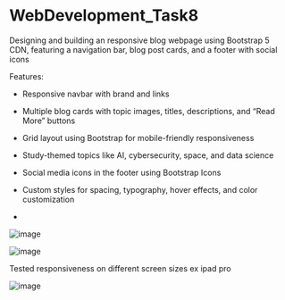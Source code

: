 # WebDevelopment_Task8
 Designing and building an responsive blog webpage using Bootstrap 5 CDN, featuring a navigation bar, blog post cards, and a footer with social icons

 Features:

- Responsive navbar with brand and links

- Multiple blog cards with topic images, titles, descriptions, and “Read More” buttons

- Grid layout using Bootstrap for mobile-friendly responsiveness

- Study-themed topics like AI, cybersecurity, space, and data science

- Social media icons in the footer using Bootstrap Icons

- Custom styles for spacing, typography, hover effects, and color customization
- 
![image](https://github.com/user-attachments/assets/84e47355-1d4b-4ca1-bada-fc33b0e018a1)

![image](https://github.com/user-attachments/assets/f756d31f-fb65-4b4c-b620-4b4ec44ec33e)

Tested responsiveness on different screen sizes  ex ipad pro

![image](https://github.com/user-attachments/assets/537b0d29-6c4c-4341-8ff0-1145e073f473)


